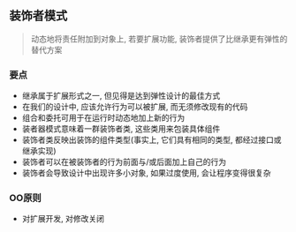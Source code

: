 ## 装饰者模式
> 动态地将责任附加到对象上, 若要扩展功能, 装饰者提供了比继承更有弹性的替代方案  

### 要点
- 继承属于扩展形式之一, 但见得是达到弹性设计的最佳方式
- 在我们的设计中, 应该允许行为可以被扩展, 而无须修改现有的代码
- 组合和委托可用于在运行时动态地加上新的行为
- 装者器模式意味着一群装饰者类, 这些类用来包装具体组件
- 装饰者类反映出装饰的组件类型(事实上, 它们具有相同的类型, 都经过接口或继承实现)
- 装饰者可以在被装饰者的行为前面与/或后面加上自己的行为
- 装饰者会导致设计中出现许多小对象, 如果过度使用, 会让程序变得很复杂

### OO原则
- 对扩展开发, 对修改关闭